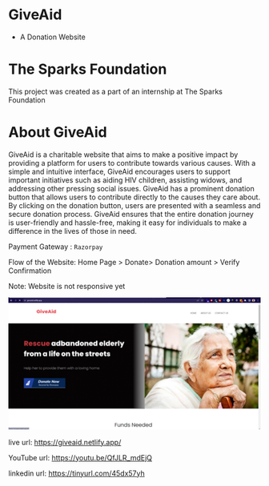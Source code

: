 # GiveAid
- A Donation Website
# The Sparks Foundation
This project was created as a part of an internship at The Sparks Foundation
# About GiveAid
GiveAid is a charitable website that aims to make a positive impact by providing a platform for users to contribute towards various causes. With a simple and intuitive interface, GiveAid encourages users to support important initiatives such as aiding HIV children, assisting widows, and addressing other pressing social issues. GiveAid has a prominent donation button that allows users to contribute directly to the causes they care about. By clicking on the donation button, users are presented with a seamless and secure donation process. GiveAid ensures that the entire donation journey is user-friendly and hassle-free, making it easy for individuals to make a difference in the lives of those in need.

Payment Gateway : `Razorpay`

Flow of the Website: Home Page > Donate> Donation amount > Verify Confirmation

Note: Website is not responsive yet

![screenshot](homepage.png)

live url: https://giveaid.netlify.app/

YouTube url: https://youtu.be/QfJLR_mdEjQ

linkedin url: https://tinyurl.com/45dx57yh
